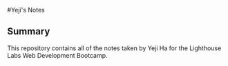 #Yeji's Notes

## Summary 

This repository contains all of the notes taken by Yeji Ha for the Lighthouse Labs Web Development Bootcamp.